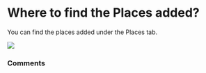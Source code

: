 # Where to find the Places added?

<p class="no-margin">You can find the places added under the Places tab.</p>
<p class="no-margin"></p>
<div class="intercom-container"><img src="https://teams-pro.intercom-attachments-1.com/i/o/664843366/d89be0301b9a7e8c92c58bfc/where_to_find_the_places_added.png"></div>

### Comments

<Comments />